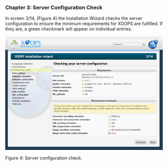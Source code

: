 ### Chapter 3: Server Configuration Check 


In screen 3/14, (Figure 4) the Installation Wizard checks the server configuration to ensure the minimum requirements for XOOPS are fulfilled. If they are, a green checkmark will appear on individual entries.

 
![](../assets/img_10.jpg)  

Figure 4: Server configuration check.

 
